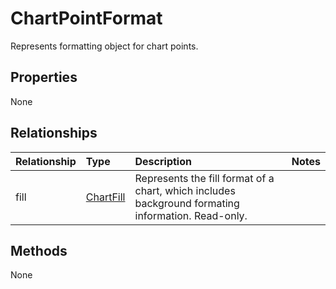 # ChartPointFormat

Represents formatting object for chart points.

## Properties
None

## Relationships
| Relationship | Type    |Description|Notes |
|:---------------|:--------|:----------|:-----|
|fill|[ChartFill](chartfill.md)|Represents the fill format of a chart, which includes background formating information. Read-only.||

## Methods
None

